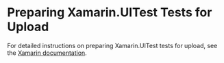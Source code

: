 # Preparing Xamarin.UITest Tests for Upload


For detailed instructions on preparing Xamarin.UITest tests for upload,
see the [Xamarin documentation](https://developer.xamarin.com/guides/testcloud/uitest/).
